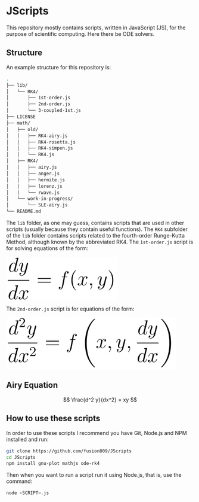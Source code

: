 # JScripts
This repository mostly contains scripts, written in JavaScript (JS), for the purpose of scientific computing. Here there be ODE solvers.

## Structure
An example structure for this repository is:

```bash
.
├── lib/
│   └── RK4/
│       ├── 1st-order.js
│       ├── 2nd-order.js
│       └── 3-coupled-1st.js
├── LICENSE
├── math/
│   ├── old/
│   │   ├── RK4-airy.js
│   │   ├── RK4-rosetta.js
│   │   ├── RK4-simpen.js
│   │   └── RK4.js
│   ├── RK4/
│   │   ├── airy.js
│   │   ├── anger.js
│   │   ├── hermite.js
│   │   ├── lorenz.js
│   │   └── rwave.js
│   └── work-in-progress/
│       └── SLE-airy.js
└── README.md
```

The `lib` folder, as one may guess, contains scripts that are used in other scripts (usually because they contain useful functions). The `RK4` subfolder of the `lib` folder contains scripts related to the fourth-order Runge-Kutta Method, although known by the abbreviated RK4. The `1st-order.js` script is for solving equations of the form:

<img src="images/generalized-1st-order-eq.png" align="center" border="0" alt="\frac{dy}{dx} = f(x,y)" width="298" height="117" />

The `2nd-order.js` script is for equations of the form:

<img src="images/generalized-2nd-order-eq.png" align="center" border="0" alt="\frac{d^2 y}{dx^2} = f\left(x,y,\frac{dy}{dx}\right)" width="456" height="140" />


## Airy Equation
<script src='https://cdn.mathjax.org/mathjax/latest/MathJax.js?config=TeX-AMS-MML_HTMLorMML'></script>
<script type="text/x-mathjax-config">
MathJax.Hub.Config({
  tex2jax: {inlineMath: [['$','$'], ['\\(','\\)']]}
});
</script>

$$ \frac{d^2 y}{dx^2} = xy $$

## How to use these scripts
In order to use these scripts I recommend you have Git, Node.js and NPM installed and run:

```bash
git clone https://github.com/fusion809/JScripts
cd JScripts
npm install gnu-plot mathjs ode-rk4
```

Then when you want to run a script run it using Node.js, that is, use the command:

```bash
node <SCRIPT>.js
```
